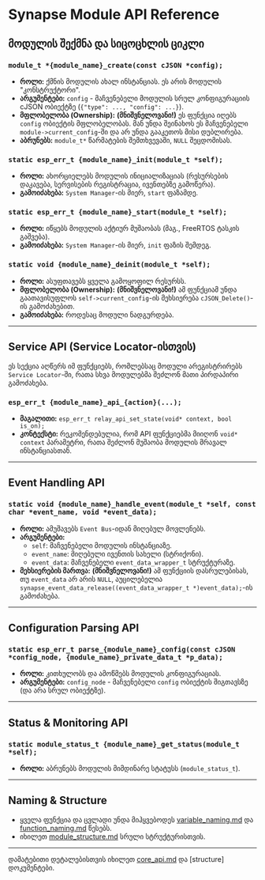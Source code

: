# Synapse Module API Reference

## მოდულის შექმნა და სიცოცხლის ციკლი

### `module_t *{module_name}_create(const cJSON *config);`

- **როლი:** ქმნის მოდულის ახალ ინსტანციას. ეს არის მოდულის "კონსტრუქტორი".
- **არგუმენტები:** `config` - მაჩვენებელი მოდულის სრულ კონფიგურაციის cJSON ობიექტზე (`{"type": ..., "config": ...}`).
- **მფლობელობა (Ownership):** **(მნიშვნელოვანი!)** ეს ფუნქცია იღებს `config` ობიექტის მფლობელობას. მან უნდა შეინახოს ეს მაჩვენებელი `module->current_config`-ში და არ უნდა გააკეთოს მისი დუბლირება.
- **აბრუნებს:** `module_t*` წარმატების შემთხვევაში, `NULL` შეცდომისას.

### `static esp_err_t {module_name}_init(module_t *self);`

- **როლი:** ახორციელებს მოდულის ინიციალიზაციას (რესურსების დაკავება, სერვისების რეგისტრაცია, ივენთებზე გამოწერა).
- **გამოიძახება:** `System Manager`-ის მიერ, `start` ფაზამდე.

### `static esp_err_t {module_name}_start(module_t *self);`

- **როლი:** იწყებს მოდულის აქტიურ მუშაობას (მაგ., FreeRTOS ტასკის გაშვება).
- **გამოიძახება:** `System Manager`-ის მიერ, `init` ფაზის შემდეგ.

### `static void {module_name}_deinit(module_t *self);`

- **როლი:** ასუფთავებს ყველა გამოყოფილ რესურსს.
- **მფლობელობა (Ownership):** **(მნიშვნელოვანი!)** ამ ფუნქციამ უნდა გაათავისუფლოს `self->current_config`-ის მეხსიერება `cJSON_Delete()`-ის გამოძახებით.
- **გამოიძახება:** როდესაც მოდული ნადგურდება.

---

## Service API (Service Locator-ისთვის)

ეს სექცია აღწერს იმ ფუნქციებს, რომლებსაც მოდული არეგისტრირებს `Service Locator`-ში, რათა სხვა მოდულებმა შეძლონ მათი პირდაპირი გამოძახება.

### `esp_err_t {module_name}_api_{action}(...);`

- **მაგალითი:** `esp_err_t relay_api_set_state(void* context, bool is_on);`
- **კონტექსტი:** რეკომენდებულია, რომ API ფუნქციებმა მიიღონ `void* context` პარამეტრი, რათა შეძლონ მუშაობა მოდულის მრავალ ინსტანციასთან.

---

## Event Handling API

### `static void {module_name}_handle_event(module_t *self, const char *event_name, void *event_data);`

- **როლი:** ამუშავებს `Event Bus`-იდან მიღებულ მოვლენებს.
- **არგუმენტები:**
  - `self`: მაჩვენებელი მოდულის ინსტანციაზე.
  - `event_name`: მიღებული ივენთის სახელი (სტრიქონი).
  - `event_data`: მაჩვენებელი `event_data_wrapper_t` სტრუქტურაზე.
- **მეხსიერების მართვა:** **(მნიშვნელოვანი!)** ამ ფუნქციის დასრულებისას, თუ `event_data` არ არის `NULL`, აუცილებელია `synapse_event_data_release((event_data_wrapper_t *)event_data);`-ის გამოძახება.

---

## Configuration Parsing API

### `static esp_err_t parse_{module_name}_config(const cJSON *config_node, {module_name}_private_data_t *p_data);`

- **როლი:** კითხულობს და ამოწმებს მოდულის კონფიგურაციას.
- **არგუმენტები:** `config_node` - მაჩვენებელი `config` ობიექტის შიგთავსზე (და არა სრულ ობიექტზე).

---

## Status & Monitoring API

### `static module_status_t {module_name}_get_status(module_t *self);`

- **როლი:** აბრუნებს მოდულის მიმდინარე სტატუსს (`module_status_t`).

---

## Naming & Structure

- ყველა ფუნქცია და ცვლადი უნდა მიჰყვებოდეს [variable_naming.md](../convention/variable_naming.md) და [function_naming.md](../convention/function_naming.md) წესებს.
- იხილეთ [module_structure.md](../convention/module_structure.md) სრული სტრუქტურისთვის.

---

დამატებითი დეტალებისთვის იხილეთ [core_api.md](core_api.md) და [structure] დოკუმენტები.
